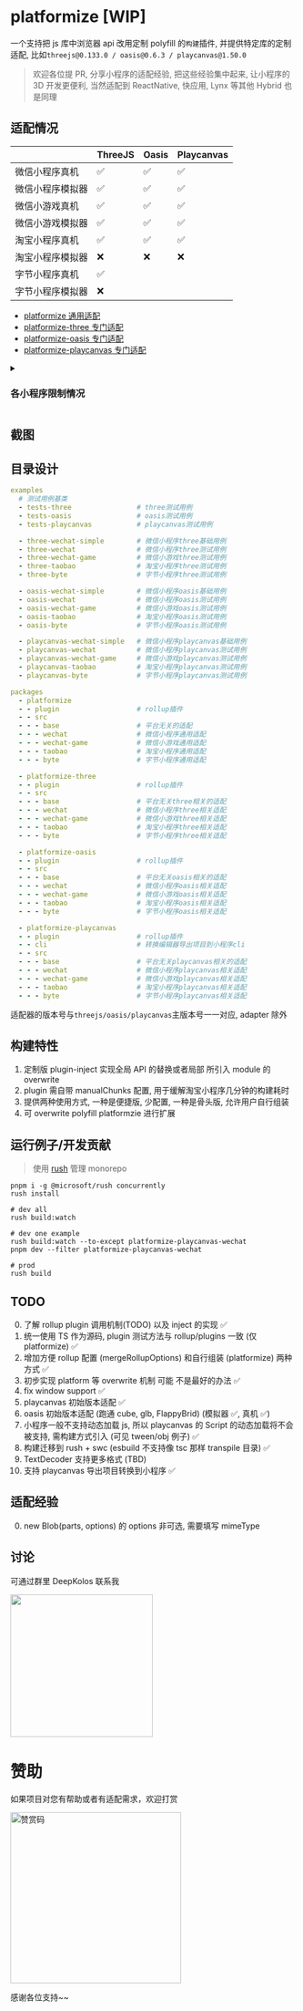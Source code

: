 # platformize [WIP]

一个支持把 js 库中浏览器 api 改用定制 polyfill 的`构建`插件, 并提供特定库的定制适配, 比如`threejs@0.133.0 / oasis@0.6.3 / playcanvas@1.50.0`

> 欢迎各位提 PR, 分享小程序的适配经验, 把这些经验集中起来, 让小程序的 3D 开发更便利, 当然适配到 ReactNative, 快应用, Lynx 等其他 Hybrid 也是同理

## 适配情况

|                  | ThreeJS | Oasis | Playcanvas |
| ---------------- | ------- | ----- | ---------- |
| 微信小程序真机   | ✅      | ✅    | ✅         |
| 微信小程序模拟器 | ✅      | ✅    | ✅         |
| 微信小游戏真机   | ✅      | ✅    | ✅         |
| 微信小游戏模拟器 | ✅      | ✅    | ✅         |
| 淘宝小程序真机   | ✅      | ✅    | ✅         |
| 淘宝小程序模拟器 | ❌      | ❌    | ❌         |
| 字节小程序真机   | ✅      |       |            |
| 字节小程序模拟器 | ❌      |       |            |

- [platformize 通用适配](./packages/platformize/README.md)
- [platformize-three 专门适配](./packages/platformize-three/README.md)
- [platformize-oasis 专门适配](./packages/platformize-oasis/README.md)
- [platformize-playcanvas 专门适配](./packages/platformize-playcanvas/README.md)

<details>
<summary><h3>各小程序限制情况</h3></summary>

- 小程序均不支持动态加载 JS, 所以`Scrpit`或`Wasm`Module 均不支持网络加载

#### 微信小程序限制

- 纹理图片分辨率不能大于 `2048`, 下载 ArrayBuffer 大小不能大于 `10MB`
- WebGL 扩展 `OES_vertex_array_object` 有问题, 需手动禁用

#### 淘宝小程序限制

- 网络资源有严格的限制, 白名单需工单要内部的申请地址, 最长 3 个月, 过期失效, 建议走云存储
- WebGL 扩展 `EXT_blend_minmax` 返回 undefined, 需手动禁用

#### 字节小程序限制

- WebGL 不开放给个人开发者
</details>

## 截图

## 目录设计

```yml
examples
  # 测试用例基类
  - tests-three                # three测试用例
  - tests-oasis                # oasis测试用例
  - tests-playcanvas           # playcanvas测试用例

  - three-wechat-simple        # 微信小程序three基础用例
  - three-wechat               # 微信小程序three测试用例
  - three-wechat-game          # 微信小游戏three测试用例
  - three-taobao               # 淘宝小程序three测试用例
  - three-byte                 # 字节小程序three测试用例

  - oasis-wechat-simple        # 微信小程序oasis基础用例
  - oasis-wechat               # 微信小程序oasis测试用例
  - oasis-wechat-game          # 微信小游戏oasis测试用例
  - oasis-taobao               # 淘宝小程序oasis测试用例
  - oasis-byte                 # 字节小程序oasis测试用例

  - playcanvas-wechat-simple   # 微信小程序playcanvas基础用例
  - playcanvas-wechat          # 微信小程序playcanvas测试用例
  - playcanvas-wechat-game     # 微信小游戏playcanvas测试用例
  - playcanvas-taobao          # 淘宝小程序playcanvas测试用例
  - playcanvas-byte            # 字节小程序playcanvas测试用例

packages
  - platformize
  - - plugin                   # rollup插件
  - - src
  - - - base                   # 平台无关的适配
  - - - wechat                 # 微信小程序通用适配
  - - - wechat-game            # 微信小游戏通用适配
  - - - taobao                 # 淘宝小程序通用适配
  - - - byte                   # 字节小程序通用适配

  - platformize-three
  - - plugin                   # rollup插件
  - - src
  - - - base                   # 平台无关three相关的适配
  - - - wechat                 # 微信小程序three相关适配
  - - - wechat-game            # 微信小游戏three相关适配
  - - - taobao                 # 淘宝小程序three相关适配
  - - - byte                   # 字节小程序three相关适配

  - platformize-oasis
  - - plugin                   # rollup插件
  - - src
  - - - base                   # 平台无关oasis相关的适配
  - - - wechat                 # 微信小程序oasis相关适配
  - - - wechat-game            # 微信小游戏oasis相关适配
  - - - taobao                 # 淘宝小程序oasis相关适配
  - - - byte                   # 字节小程序oasis相关适配

  - platformize-playcanvas
  - - plugin                   # rollup插件
  - - cli                      # 转换编辑器导出项目到小程序cli
  - - src
  - - - base                   # 平台无关playcanvas相关的适配
  - - - wechat                 # 微信小程序playcanvas相关适配
  - - - wechat-game            # 微信小游戏playcanvas相关适配
  - - - taobao                 # 淘宝小程序playcanvas相关适配
  - - - byte                   # 字节小程序playcanvas相关适配
```

适配器的版本号与`threejs/oasis/playcanvas`主版本号一一对应, adapter 除外

## 构建特性

1. 定制版 plugin-inject 实现全局 API 的替换或者局部 所引入 module 的 overwrite
2. plugin 需自带 manualChunks 配置, 用于缓解淘宝小程序几分钟的构建耗时
3. 提供两种使用方式, 一种是便捷版, 少配置, 一种是骨头版, 允许用户自行组装
4. 可 overwrite polyfill platformzie 进行扩展

## 运行例子/开发贡献

> 使用 [rush](https://rushjs.io/) 管理 monorepo

```text
pnpm i -g @microsoft/rush concurrently
rush install

# dev all
rush build:watch

# dev one example
rush build:watch --to-except platformize-playcanvas-wechat
pnpm dev --filter platformize-playcanvas-wechat

# prod
rush build
```

## TODO

0. 了解 rollup plugin 调用机制(TODO) 以及 inject 的实现 ✅
1. 统一使用 TS 作为源码, plugin 测试方法与 rollup/plugins 一致 (仅 platformize) ✅
2. 增加方便 rollup 配置 (mergeRollupOptions) 和自行组装 (platformize) 两种方式 ✅
3. 初步实现 platform 等 overwrite 机制 可能 不是最好的办法 ✅
4. fix window support ✅
5. playcanvas 初始版本适配 ✅
6. oasis 初始版本适配 (跑通 cube, glb, FlappyBrid) (模拟器 ✅, 真机 ✅)
7. 小程序一般不支持动态加载 js, 所以 playcanvas 的 Script 的动态加载将不会被支持, 需构建方式引入 (可见 tween/obj 例子) ✅
8. 构建迁移到 rush + swc (esbuild 不支持像 tsc 那样 transpile 目录) ✅
9. TextDecoder 支持更多格式 (TBD)
10. 支持 playcanvas 导出项目转换到小程序 ✅

## 适配经验

0. new Blob(parts, options) 的 options 非可选, 需要填写 mimeType

## 讨论

可通过群里 DeepKolos 联系我

<img width="250" src="https://raw.githubusercontent.com/deepkolos/three-platformize/master/docs/qq-group.jpg" />

# 赞助

如果项目对您有帮助或者有适配需求，欢迎打赏

<img src="https://upload-images.jianshu.io/upload_images/252050-d3d6bfdb1bb06ddd.png?imageMogr2/auto-orient/strip%7CimageView2/2/w/1240" alt="赞赏码" width="300">

感谢各位支持~~
